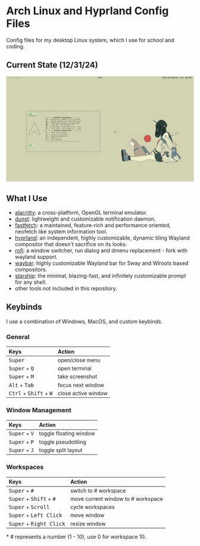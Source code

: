 # Arch Linux and Hyprland Config Files

Config files for my desktop Linux system, which I use for school and coding.

## Current State (12/31/24)

<img src="./assets/state.png"/>

## What I Use

-   [alacritty](https://github.com/alacritty/alacritty): a cross-platform, OpenGL terminal emulator.
-   [dunst](https://github.com/dunst-project/dunst): lightweight and customizable notification daemon.
-   [fastfetch](https://github.com/fastfetch-cli/fastfetch): a maintained, feature-rich and performance oriented, neofetch like system information tool.
-   [hyprland](https://hyprland.org/): an independent, highly customizable, dynamic tiling Wayland compositor that doesn't sacrifice on its looks.
-   [rofi](https://github.com/lbonn/rofi): a window switcher, run dialog and dmenu replacement - fork with wayland support.
-   [waybar](https://github.com/Alexays/Waybar): highly customizable Wayland bar for Sway and Wlroots based compositors.
-   [starship](https://starship.rs/): the minimal, blazing-fast, and infinitely customizable prompt for any shell.
-   other tools not included in this repository.

## Keybinds

I use a combination of Windows, MacOS, and custom keybinds.

### General

| Keys                                              | Action              |
| :------------------------------------------------ | :------------------ |
| <kbd>Super</kbd>                                  | open/close menu     |
| <kbd>Super</kbd> + <kbd>Q</kbd>                   | open terminal       |
| <kbd>Super</kbd> + <kbd>M</kbd>                   | take screenshot     |
| <kbd>Alt</kbd> + <kbd>Tab</kbd>                   | focus next window   |
| <kbd>Ctrl</kbd> + <kbd>Shift</kbd> + <kbd>W</kbd> | close active window |

### Window Management

| Keys                            | Action                 |
| :------------------------------ | :--------------------- |
| <kbd>Super</kbd> + <kbd>V</kbd> | toggle floating window |
| <kbd>Super</kbd> + <kbd>P</kbd> | toggle pseudotiling    |
| <kbd>Super</kbd> + <kbd>J</kbd> | toggle split layout    |

### Workspaces

| Keys                                               | Action                             |
| :------------------------------------------------- | :--------------------------------- |
| <kbd>Super</kbd> + <kbd>#</kbd>                    | switch to # workspace              |
| <kbd>Super</kbd> + <kbd>Shift</kbd> + <kbd>#</kbd> | move current window to # workspace |
| <kbd>Super</kbd> + <kbd>Scroll</kbd>               | cycle workspaces                   |
| <kbd>Super</kbd> + <kbd>Left Click</kbd>           | move window                        |
| <kbd>Super</kbd> + <kbd>Right Click</kbd>          | resize window                      |

\* # represents a number (1 - 10), use 0 for workspace 10.
